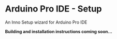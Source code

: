 # Arduino Pro IDE - Setup
An Inno Setup wizard for Arduino Pro IDE

**Building and installation instructions coming soon...**
